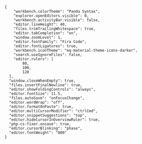 	{
	    "workbench.colorTheme": "Panda Syntax",
	    "explorer.openEditors.visible": 0,
	    "workbench.activityBar.visible": false,
	    "editor.lineHeight": 40,
	    "files.trimTrailingWhitespace": true,
	    "editor.tabCompletion": "on",
	    "window.zoomLevel": 1,
	    "editor.fontFamily": "Fira Code",
	    "editor.fontLigatures": true,
	    "workbench.iconTheme": "eq-material-theme-icons-darker",
	    "search.useIgnoreFiles": false,
	    "editor.rulers": [
			80,
			100,
			120
	  ],
	  "window.closeWhenEmpty": true,
	  "files.insertFinalNewline": true,
	  "editor.showFoldingControls": "always",
	  "editor.fontSize": 11.5,
	  "files.autoSave": "onFocusChange",
	  "editor.wordWrap": "off",
	  "editor.formatOnPaste": true,
	  "editor.multiCursorModifier": "ctrlCmd",
	  "editor.snippetSuggestions": "top",
	  "editor.hideCursorInOverviewRuler": true,
	  "php-cs-fixer.onsave": true,
	  "editor.cursorBlinking": "phase",
	  "editor.fontWeight": "800"
	}
